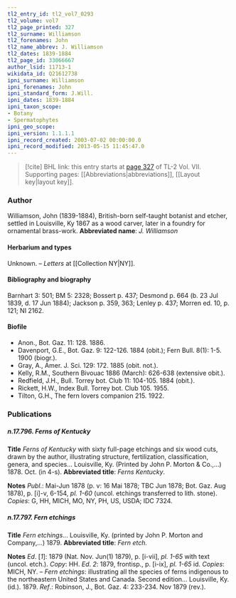 ```yaml
---
tl2_entry_id: tl2_vol7_0293
tl2_volume: vol7
tl2_page_printed: 327
tl2_surname: Williamson
tl2_forenames: John
tl2_name_abbrev: J. Williamson
tl2_dates: 1839-1884
tl2_page_id: 33066667
author_lsid: 11713-1
wikidata_id: Q21612738
ipni_surname: Williamson
ipni_forenames: John
ipni_standard_form: J.Will.
ipni_dates: 1839-1884
ipni_taxon_scope: 
- Botany
- Spermatophytes
ipni_geo_scope: 
ipni_version: 1.1.1.1
ipni_record_created: 2003-07-02 00:00:00.0
ipni_record_modified: 2013-05-15 11:45:47.0
---
```



> [!cite] BHL link: this entry starts at [page 327](https://www.biodiversitylibrary.org/page/33066667) of TL-2 Vol. VII.
> Supporting pages: [[Abbreviations|abbreviations]], [[Layout key|layout key]].

### Author

Williamson, John (1839-1884), British-born self-taught botanist and etcher, settled in Louisville, Ky 1867 as a wood carver, later in a foundry for ornamental brass-work. 
**Abbreviated name**: *J. Williamson*

#### Herbarium and types

Unknown. – *Letters* at [[Collection NY|NY]].

#### Bibliography and biography

Barnhart 3: 501; BM 5: 2328; Bossert p. 437; Desmond p. 664 (b. 23 Jul 1839, d. 17 Jun 1884); Jackson p. 359, 363; Lenley p. 437; Morren ed. 10, p. 121; NI 2162.

#### Biofile

- Anon., Bot. Gaz. 11: 128. 1886.
- Davenport, G.E., Bot. Gaz. 9: 122-126. 1884 (obit.); Fern Bull. 8(1): 1-5. 1900 (biogr.).
- Gray, A., Amer. J. Sci. 129: 172. 1885 (obit. not.).
- Kelly, R.M., Southern Bivouac 1886 (March): 626-638 (extensive obit.).
- Redfield, J.H., Bull. Torrey bot. Club 11: 104-105. 1884 (obit.).
- Rickett, H.W., Index Bull. Torrey bot. Club 105. 1955.
- Tilton, G.H., The fern lovers companion 215. 1922.

### Publications

##### n.17.796. Ferns of Kentucky

**Title**
*Ferns of Kentucky* with sixty full-page etchings and six wood cuts, drawn by the author, illustrating structure, fertilization, classification, genera, and species... Louisville, Ky. (Printed by John P. Morton & Co.,...) 1878. Oct. (in 4-s).
**Abbreviated title**: *Ferns Kentucky*.

**Notes**
*Publ*.: Mai-Jun 1878 (p. v: 16 Mai 1878; TBC Jun 1878; Bot. Gaz. Aug 1878), p. \[i\]-v, 6-154, *pl. 1-60* (uncol. etchings transferred to lith. stone). *Copies*: G, HH, MICH, MO, NY, PH, US, USDA; IDC 7324.

##### n.17.797. Fern etchings

**Title**
*Fern etchings*... Louisville, Ky. (printed by John P. Morton and Company,...) 1879.
**Abbreviated title**: *Fern etch.*

**Notes**
*Ed*. \[*1*\]: 1879 (Nat. Nov. Jun(1) 1879), p. \[i-vii\], *pl. 1-65* with text (uncol. etch.). *Copy*: HH.
*Ed*. *2*: 1879, frontisp., p. \[i-ix\], *pl. 1-65* id. *Copies*: MICH, NY. – *Fern etchings*: illustrating all the species of ferns indigenous to the northeastern United States and Canada. Second edition... Louisville, Ky. (id.). 1879.
*Ref*.: Robinson, J., Bot. Gaz. 4: 233-234. Nov 1879 (rev.).

